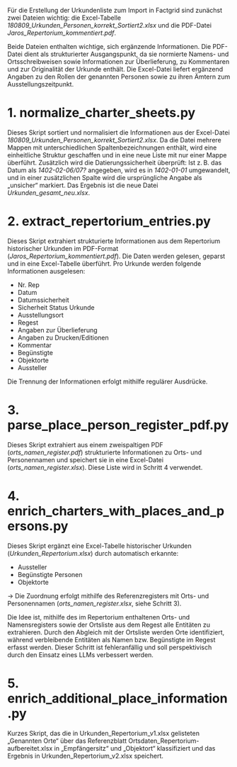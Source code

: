 Für die Erstellung der Urkundenliste zum Import in Factgrid sind zunächst zwei Dateien wichtig: die Excel-Tabelle *180809_Urkunden_Personen_korrekt_Sortiert2.xlsx* und die PDF-Datei *Jaros_Repertorium_kommentiert.pdf*.  

Beide Dateien enthalten wichtige, sich ergänzende Informationen. Die PDF-Datei dient als strukturierter Ausgangspunkt, da sie normierte Namens- und Ortsschreibweisen sowie Informationen zur Überlieferung, zu Kommentaren und zur Originalität der Urkunde enthält. Die Excel-Datei liefert ergänzend Angaben zu den Rollen der genannten Personen sowie zu ihren Ämtern zum Ausstellungszeitpunkt.

# 1. normalize_charter_sheets.py

Dieses Skript sortiert und normalisiert die Informationen aus der Excel-Datei *180809_Urkunden_Personen_korrekt_Sortiert2.xlsx*. Da die Datei mehrere Mappen mit unterschiedlichen Spaltenbezeichnungen enthält, wird eine einheitliche Struktur geschaffen und in eine neue Liste mit nur einer Mappe überführt. Zusätzlich wird die Datierungssicherheit überprüft: Ist z. B. das Datum als *1402-02-06/07?* angegeben, wird es in *1402-01-01* umgewandelt, und in einer zusätzlichen Spalte wird die ursprüngliche Angabe als „unsicher“ markiert. Das Ergebnis ist die neue Datei *Urkunden_gesamt_neu.xlsx*.

# 2. extract_repertorium_entries.py

Dieses Skript extrahiert strukturierte Informationen aus dem Repertorium historischer Urkunden im PDF-Format (*Jaros_Repertorium_kommentiert.pdf*). Die Daten werden gelesen, geparst und in eine Excel-Tabelle überführt. Pro Urkunde werden folgende Informationen ausgelesen:

- Nr. Rep  
- Datum  
- Datumssicherheit  
- Sicherheit Status Urkunde  
- Ausstellungsort  
- Regest  
- Angaben zur Überlieferung  
- Angaben zu Drucken/Editionen  
- Kommentar  
- Begünstigte  
- Objektorte  
- Aussteller  

Die Trennung der Informationen erfolgt mithilfe regulärer Ausdrücke.

# 3. parse_place_person_register_pdf.py

Dieses Skript extrahiert aus einem zweispaltigen PDF (*orts_namen_register.pdf*) strukturierte Informationen zu Orts- und Personennamen und speichert sie in eine Excel-Datei (*orts_namen_register.xlsx*). Diese Liste wird in Schritt 4 verwendet.

# 4. enrich_charters_with_places_and_persons.py

Dieses Skript ergänzt eine Excel-Tabelle historischer Urkunden (*Urkunden_Repertorium.xlsx*) durch automatisch erkannte:

- Aussteller  
- Begünstigte Personen  
- Objektorte  

→ Die Zuordnung erfolgt mithilfe des Referenzregisters mit Orts- und Personennamen (*orts_namen_register.xlsx*, siehe Schritt 3).

Die Idee ist, mithilfe des im Repertorium enthaltenen Orts- und Namensregisters sowie der Ortsliste aus dem Regest alle Entitäten zu extrahieren. Durch den Abgleich mit der Ortsliste werden Orte identifiziert, während verbleibende Entitäten als Namen bzw. Begünstigte im Regest erfasst werden. Dieser Schritt ist fehleranfällig und soll perspektivisch durch den Einsatz eines LLMs verbessert werden.

# 5. enrich_additional_place_information.py

Kurzes Skript, das die in Urkunden_Repertorium_v1.xlsx gelisteten „Genannten Orte“ über das Referenzblatt Ortsdaten_Repertorium-aufbereitet.xlsx in „Empfängersitz“ und „Objektort“ klassifiziert und das Ergebnis in Urkunden_Repertorium_v2.xlsx speichert.



